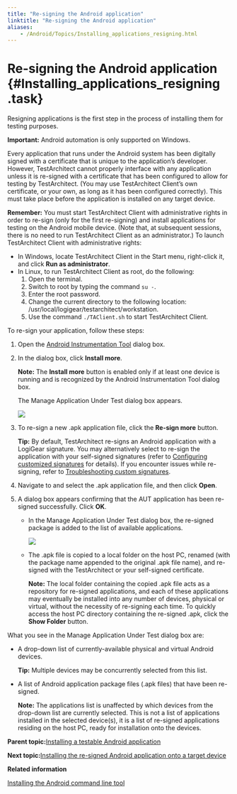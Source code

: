 ```yaml
--- 
title: "Re-signing the Android application"
linktitle: "Re-signing the Android application"
aliases: 
    - /Android/Topics/Installing_applications_resigning.html
---
```

# Re-signing the Android application {#Installing_applications_resigning .task}

Resigning applications is the first step in the process of installing them for testing purposes.

**Important:** Android automation is only supported on Windows.

Every application that runs under the Android system has been digitally signed with a certificate that is unique to the application’s developer. However, TestArchitect cannot properly interface with any application unless it is re-signed with a certificate that has been configured to allow for testing by TestArchitect. \(You may use TestArchitect Client’s own certificate, or your own, as long as it has been configured correctly\). This must take place before the application is installed on any target device.

**Remember:** You must start TestArchitect Client with administrative rights in order to re-sign \(only for the first re-signing\) and install applications for testing on the Android mobile device. \(Note that, at subsequent sessions, there is no need to run TestArchitect Client as an administrator.\) To launch TestArchitect Client with administrative rights:

-   In Windows, locate TestArchitect Client in the Start menu, right-click it, and click **Run as administrator**.
-   In Linux, to run TestArchitect Client as root, do the following:
    1.  Open the terminal.
    2.  Switch to root by typing the command `su -`.
    3.  Enter the root password.
    4.  Change the current directory to the following location: /usr/local/logigear/testarchitect/workstation.
    5.  Use the command `./TAClient.sh` to start TestArchitect Client.

To re-sign your application, follow these steps:

1.  Open the [Android Instrumentation Tool](Android_Instrumentation_tool.html) dialog box.

2.  In the dialog box, click **Install more**.

    **Note:** The **Install more** button is enabled only if at least one device is running and is recognized by the Android Instrumentation Tool dialog box.

    The Manage Application Under Test dialog box appears.

    ![](../Images/android_12.png)

3.  To re-sign a new .apk application file, click the **Re-sign more** button.

    **Tip:** By default, TestArchitect re-signs an Android application with a LogiGear signature. You may alternatively select to re-sign the application with your self-signed signatures \(refer to [Configuring customized signatures](Android_configuring_customized_certificate.html) for details\). If you encounter issues while re-signing, refer to [Troubleshooting custom signatures](../../TA_FAQ/Topics/faq.tshoot.Android_custom_signature.html).

4.  Navigate to and select the .apk application file, and then click **Open**.

5.  A dialog box appears confirming that the AUT application has been re-signed successfully. Click **OK**.

    -   In the Manage Application Under Test dialog box, the re-signed package is added to the list of available applications.

        ![](../Images/Android_manage_AUT_dlg.png)

    -   The .apk file is copied to a local folder on the host PC, renamed \(with the package name appended to the original .apk file name\), and re-signed with the TestArchitect or your self-signed certificate.

        **Note:** The local folder containing the copied .apk file acts as a repository for re-signed applications, and each of these applications may eventually be installed into any number of devices, physical or virtual, without the necessity of re-signing each time. To quickly access the host PC directory containing the re-signed .apk, click the **Show Folder** button.


What you see in the Manage Application Under Test dialog box are:

-   A drop-down list of currently-available physical and virtual Android devices.

    **Tip:** Multiple devices may be concurrently selected from this list.

-   A list of Android application package files \(.apk files\) that have been re-signed.

    **Note:** The applications list is unaffected by which devices from the drop-down list are currently selected. This is not a list of applications installed in the selected device\(s\), it is a list of re-signed applications residing on the host PC, ready for installation onto the devices.


**Parent topic:**[Installing a testable Android application](../../Android/Topics/Installing_applications.html)

**Next topic:**[Installing the re-signed Android application onto a target device](../../Android/Topics/Installing_applications_to_a_target_device.html)

**Related information**  


[Installing the Android command line tool](../../Android/Topics/Android_command_line_tool_install.html)

